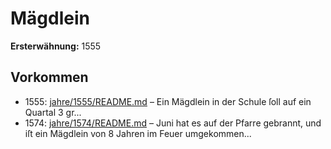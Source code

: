 # Mägdlein

**Ersterwähnung:** 1555

## Vorkommen
- 1555: [jahre/1555/README.md](../jahre/1555/README.md) – Ein Mägdlein in der Schule ſoll auf ein Quartal 3 gr...
- 1574: [jahre/1574/README.md](../jahre/1574/README.md) – Juni hat es auf der Pfarre gebrannt, und
iſt ein Mägdlein von 8 Jahren im Feuer umgekommen...
